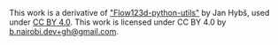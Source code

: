 This work is a derivative of ["Flow123d-python-utils"](https://github.com/x3mSpeedy/Flow123d-python-utils) by Jan Hybš, used
under [CC BY 4.0](https://creativecommons.org/licenses/by/4.0/). This work is licensed under CC BY 4.0 by [b.nairobi.dev+gh@gmail.com](mailto:b.nairobi.dev+gh@gmail.com).

